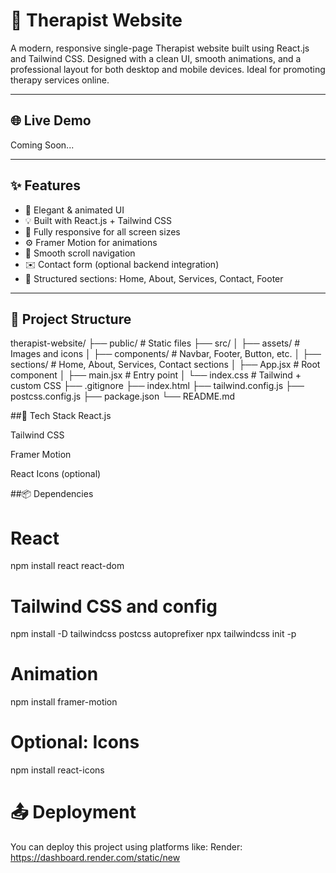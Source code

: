 # 🧠 Therapist Website

A modern, responsive single-page Therapist website built using React.js and Tailwind CSS. Designed with a clean UI, smooth animations, and a professional layout for both desktop and mobile devices. Ideal for promoting therapy services online.

---

## 🌐 Live Demo

Coming Soon...

---

## ✨ Features

- 🎨 Elegant & animated UI
- 💡 Built with React.js + Tailwind CSS
- 📱 Fully responsive for all screen sizes
- ⚙️ Framer Motion for animations
- 🔗 Smooth scroll navigation
- ✉️ Contact form (optional backend integration)
- 🧾 Structured sections: Home, About, Services, Contact, Footer

---

## 📁 Project Structure

therapist-website/
├── public/ # Static files
├── src/
│ ├── assets/ # Images and icons
│ ├── components/ # Navbar, Footer, Button, etc.
│ ├── sections/ # Home, About, Services, Contact sections
│ ├── App.jsx # Root component
│ ├── main.jsx # Entry point
│ └── index.css # Tailwind + custom CSS
├── .gitignore
├── index.html
├── tailwind.config.js
├── postcss.config.js
├── package.json
└── README.md

##🔧 Tech Stack
React.js

Tailwind CSS

Framer Motion

React Icons (optional)

##📦 Dependencies
# React
npm install react react-dom

# Tailwind CSS and config
npm install -D tailwindcss postcss autoprefixer
npx tailwindcss init -p

# Animation
npm install framer-motion

# Optional: Icons
npm install react-icons
# 📤 Deployment
You can deploy this project using platforms like:
Render: https://dashboard.render.com/static/new
